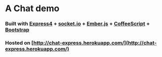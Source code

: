# A Chat demo

### Built with [Express4](expressjs.com) + [socket.io](http://socket.io) + [Ember.js](http://emberjs.com) + [CoffeeScript](http://coffeescript.org) + [Bootstrap](http://getbootstrap.com)

### Hosted on [http://chat-express.herokuapp.com/](http://chat-express.herokuapp.com/)
